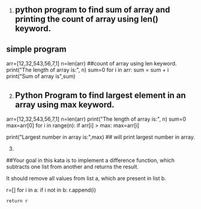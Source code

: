 1) ## python program to find sum of array and printing the count of array using len() keyword.
## simple program
arr=[12,32,543,56,7,1]
n=len(arr)            ##count of array using len keyword.
print("The length of array is:", n)
sum=0
for i in arr:
    sum = sum + i
print("Sum of array is",sum)


2) ## Python Program to find largest element in an array using max keyword.

arr=[12,32,543,56,7,1]
n=len(arr)
print("The length of array is:", n)
sum=0
max=arr[0]
for i in range(n):
    if arr[i] > max:
        max=arr[i]
        
print("Largest number in array is:",max)  ## will print largest number in array.

3)
##Your goal in this kata is to implement a difference function, which subtracts one list from another and returns the result.

It should remove all values from list a, which are present in list b.

 r=[]
    for i  in a:
        if i  not in b:
            r.append(i)
        
    return r
